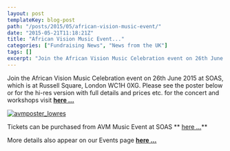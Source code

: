 ```yaml
---
layout: post
templateKey: blog-post
path: "/posts/2015/05/african-vision-music-event/"
date: "2015-05-21T11:18:21Z"
title: "African Vision Music Event..."
categories: ["Fundraising News", "News from the UK"]
tags: []
excerpt: "Join the African Vision Music Celebration event on 26th June 2015 at SOAS, which is at Russell Squa..."
---
```


Join the African Vision Music Celebration event on 26th June 2015 at SOAS, which is at Russell Square, London WC1H 0XG. Please see the poster below or for the hi-res version with full details and prices etc. for the concert and workshops visit **[here ...](https://docs.google.com/file/d/0B0SAB2Vc4qFTdkZ0QVRpaGJIZmM/edit?usp=drive_web)**

[![avmposter_lowres](http://www.africanvision.org.uk/africa-vision-news/wp-content/uploads/2015/05/avmposter_lowres-212x300.jpg)](http://www.africanvision.org.uk/africa-vision-news/wp-content/uploads/2015/05/avmposter_lowres.jpg)

Tickets can be purchased from AVM Music Event at SOAS ** [here ...](http://www.eventbrite.co.uk/e/african-vision-music-celebration-tickets-17047230726)**

More details also appear on our Events page **[here ...](http://www.africanvision.org.uk/event/soas-concert-the-school-of-oriental-and-african-studies/)**